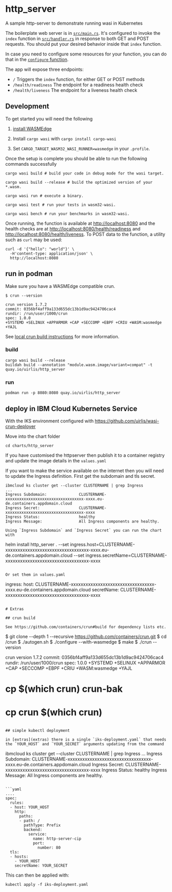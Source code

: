 # http_server

A sample http-server to demonstrate running wasi in Kubernetes

The boilerplate web server is in [`src/main.rs`](./src/main.rs). It's configured to invoke the `index`
function in [`src/handler.rs`](./src/handler.rs) in response to both
GET and POST requests. You should put your desired behavior inside
that `index` function.

In case you need to configure some resources for your function, you can do that in the [`configure` function](./src/config.rs).

The app will expose three endpoints:

  * `/` Triggers the `index` function, for either GET or POST methods
  * `/health/readiness` The endpoint for a readiness health check
  * `/health/liveness` The endpoint for a liveness health check

## Development

To get started you will need the following

1. [install WASMEdge](https://wasmedge.org/book/en/quick_start/install.html)

2. Install `cargo wasi` with `cargo install cargo-wasi`

3. Set `CARGO_TARGET_WASM32_WASI_RUNNER=wasmedge` in your `.profile`.


Once the setup is complete you should be able to run the following commands successfully
```shell script
cargo wasi build # build your code in debug mode for the wasi target.

cargo wasi build --release # build the optimized version of your *.wasm.

cargo wasi run # execute a binary.

cargo wasi test # run your tests in wasm32-wasi.

cargo wasi bench # run your benchmarks in wasm32-wasi.
```

Once running, the function is available at <http://localhost:8080> and
the health checks are at <http://localhost:8080/health/readiness> and
<http://localhost:8080/health/liveness>. To POST data to the function,
a utility such as `curl` may be used:

```console
curl -d '{"hello": "world"}' \
  -H'content-type: application/json' \
  http://localhost:8080
```


## run in podman

Make sure you have a WASMEdge compatible crun.

```
$ crun --version

crun version 1.7.2
commit: 0356bf4aff9a133d655dc13b1d9ac9424706cac4
rundir: /run/user/1000/crun
spec: 1.0.0
+SYSTEMD +SELINUX +APPARMOR +CAP +SECCOMP +EBPF +CRIU +WASM:wasmedge +YAJL
```
See [local crun build instructions](#crun-build) for more information.


### build
```
cargo wasi build --release
buildah build --annotation "module.wasm.image/variant=compat" -t quay.io/uirlis/http_server
```

### run

```
podman run -p 8080:8080 quay.io/uirlis/http_server
```


## deploy in IBM Cloud Kubernetes Service

With the IKS environment configured with https://github.com/uirlis/wasi-crun-deployer

Move into the chart folder
```
cd charts/http_server
```

If you have customised the httpserver then publish it to a container registry and update the image details in the `values.yaml`

If you want to make the service available on the internet then you will need to update the Ingress definition.
First get the subdomain and tls secret.
```
ibmcloud ks cluster get --cluster CLUSTERNAME | grep Ingress
...
Ingress Subdomain:              CLUSTERNAME-xxxxxxxxxxxxxxxxxxxxxxxxxxxxxxxxxx-xxxx.eu-de.containers.appdomain.cloud
Ingress Secret:                 CLUSTERNAME-xxxxxxxxxxxxxxxxxxxxxxxxxxxxxxxxxx-xxxx
Ingress Status:                 healthy
Ingress Message:                All Ingress components are healthy.

Using `Ingress Subdomain` and `Ingress Secret` you can run the chart with
```
helm install http_server . --set ingress.host=CLUSTERNAME-xxxxxxxxxxxxxxxxxxxxxxxxxxxxxxxxxx-xxxx.eu-de.containers.appdomain.cloud --set ingress.secretName=CLUSTERNAME-xxxxxxxxxxxxxxxxxxxxxxxxxxxxxxxxxx-xxxx
```

Or set them in values.yaml

```
ingress:
    host: CLUSTERNAME-xxxxxxxxxxxxxxxxxxxxxxxxxxxxxxxxxx-xxxx.eu-de.containers.appdomain.cloud
    secretName: CLUSTERNAME-xxxxxxxxxxxxxxxxxxxxxxxxxxxxxxxxxx-xxxx
```

# Extras

## crun build

See https://github.com/containers/crun#build for dependency lists etc.

```
$ git clone --depth 1 --recursive https://github.com/containers/crun.git
$ cd /crun
$ ./autogen.sh
$ ./configure --with-wasmedge
$ make
$ ./crun --version

crun version 1.7.2
commit: 0356bf4aff9a133d655dc13b1d9ac9424706cac4
rundir: /run/user/1000/crun
spec: 1.0.0
+SYSTEMD +SELINUX +APPARMOR +CAP +SECCOMP +EBPF +CRIU +WASM:wasmedge +YAJL

# cp $(which crun) crun-bak
# cp crun $(which crun)
```

## simple kubectl deployment

in [extras](extras) there is a single `iks-deployment.yaml` that needs the `YOUR_HOST` and `YOUR_SECRET` arguments updating from the command 

```
ibmcloud ks cluster get --cluster CLUSTERNAME | grep Ingress
...
Ingress Subdomain:              CLUSTERNAME-xxxxxxxxxxxxxxxxxxxxxxxxxxxxxxxxxx-xxxx.eu-de.containers.appdomain.cloud
Ingress Secret:                 CLUSTERNAME-xxxxxxxxxxxxxxxxxxxxxxxxxxxxxxxxxx-xxxx
Ingress Status:                 healthy
Ingress Message:                All Ingress components are healthy.
```

```yaml
....
spec:
  rules:
  - host: YOUR_HOST
    http:
      paths:
      - path: /
        pathType: Prefix
        backend:
          service:
            name: http-server-cip
            port:
              number: 80
  tls:
  - hosts:
    - YOUR_HOST
    secretName: YOUR_SECRET
```

This can then be applied with:

```
kubectl apply -f iks-deployment.yaml
```